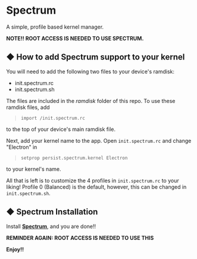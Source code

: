 # Spectrum
A simple, profile based kernel manager.

**NOTE!! ROOT ACCESS IS NEEDED TO USE SPECTRUM.**


## ◆ How to add Spectrum support to your kernel 
You will need to add the following two files to your device's ramdisk:
- init.spectrum.rc
- init.spectrum.sh

The files are included in the _ramdisk_ folder of this repo. To use these ramdisk files, add
>     import /init.spectrum.rc

to the top of your device's main ramdisk file.

Next, add your kernel name to the app. Open `init.spectrum.rc` and change "Electron" in
>     setprop persist.spectrum.kernel Electron

to your kernel's name.


All that is left is to customize the 4 profiles in `init.spectrum.rc` to your liking! Profile 0 (Balanced) is the default, however, this can be changed in `init.spectrum.sh`.

## ◆ Spectrum Installation 
Install [**Spectrum**](https://www.mediafire.com/file/l2ddgsm6pilwlyp/Spectrum-org.frap129.spectrum-1.5-5.apk/file), and you are done!!

**REMINDER AGAIN: ROOT ACCESS IS NEEDED TO USE THIS**
<br>

**Enjoy!!**
